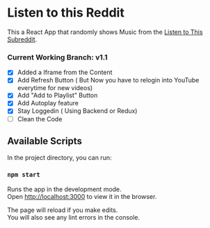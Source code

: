 # Listen to this Reddit

This a React App that randomly shows Music from the [Listen to This Subreddit](https://www.reddit.com/r/listentothis/).

### Current Working Branch: v1.1

- [x] Added a Iframe from the Content
- [x] Add Refresh Button ( But Now you have to relogin into YouTube everytime for new videos)
- [x] Add "Add to Playlist" Button
- [x] Add Autoplay feature
- [x] Stay Loggedin ( Using Backend or Redux)
- [ ] Clean the Code

## Available Scripts

In the project directory, you can run:

### `npm start`

Runs the app in the development mode.<br>
Open [http://localhost:3000](http://localhost:3000) to view it in the browser.

The page will reload if you make edits.<br>
You will also see any lint errors in the console.
